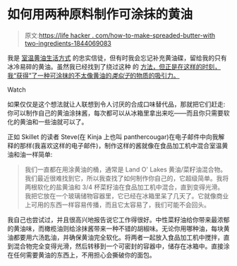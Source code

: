 # 如何用两种原料制作可涂抹的黄油

> 原文:[https://life hacker . com/how-to-make-spreaded-butter-with two-ingredients-1844069083](https://lifehacker.com/how-to-make-spreadable-butter-with-two-ingredients-1844069083)

我是 [室温黄油生活方式](https://skillet.lifehacker.com/you-need-two-types-of-butter-in-your-kitchen-1837837122) 的忠实信徒，但有时我会忘记补充黄油碟，留给我的只有冰冷易碎的黄油。虽然我已经找到了绕过这种 的 [方法，但正是在这样的时刻，我“获得”了一种可涂抹的不太像黄油的*类似于*的物质的吸引力。](https://lifehacker.com/use-a-vegetable-peeler-for-perfectly-buttered-toast-1840614871)

Watch

如果仅仅是这个想法就让人联想到令人讨厌的合成口味替代品，那就把它们赶走:你可以制作自己的黄油涂抹酱，每次都可以从冰箱里拿出来吃——而且你只需要软化的黄油和一些油就可以了。

正如 Skillet 的读者 Steve(在 Kinja 上也叫 panthercougar)在电子邮件中向我解释的那样(我喜欢这样的电子邮件)，制作这样的酱就像在食品加工机中混合室温黄油和油一样简单:

> 我们一直都在用涂黄油的桶，通常是 Land O' Lakes 黄油/菜籽油混合物。我们最近很难找到它，所以我查找了如何制作你自己的，它超级简单。我将两根软化的盐黄油和 3/4 杯菜籽油在食品加工机中混合，直到变得光滑。我把它放在一个玻璃储物容器里，它已经在冰箱里呆了几天了。它就像商业上可用的东西一样容易传播，而且它太容易了，我们可能不会回头。

我自己也尝试过，并且很高兴地报告说它工作得很好。中性菜籽油给你带来最浓郁的黄油味，而橄榄油则给涂抹酱带来一种不错的胡椒味。无论你用哪种油，每块黄油都要用六汤匙油，并确保黄油完全软化。将两者一起放入食品加工机中搅拌，直到混合物完全变得光滑，然后转移到一个可密封的容器中，储存在冰箱中。直接涂在任何需要黄油的东西上，不用担心会撕破你的面包。
